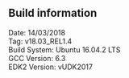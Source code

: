 ## Build information

Date: 14/03/2018 <br/>
Tag: v18.03_REL1.4 <br/>
Build System: Ubuntu 16.04.2 LTS <br/>
GCC Version: 6.3 <br/>
EDK2 Version: vUDK2017 <br/>
